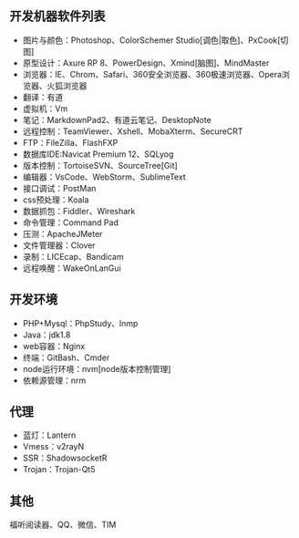 ## 开发机器软件列表

- 图片与颜色：Photoshop、ColorSchemer Studio[调色|取色]、PxCook[切图]
- 原型设计：Axure RP 8、PowerDesign、Xmind[脑图]、MindMaster
- 浏览器：IE、Chrom、Safari、360安全浏览器、360极速浏览器、Opera浏览器、火狐浏览器
- 翻译：有道
- 虚拟机：Vm
- 笔记：MarkdownPad2、有道云笔记、DesktopNote
- 远程控制：TeamViewer、Xshell、MobaXterm、SecureCRT
- FTP：FileZilla、FlashFXP
- 数据库IDE:Navicat Premium 12、SQLyog
- 版本控制：TortoiseSVN、SourceTree[Git]
- 编辑器：VsCode、WebStorm、SublimeText
- 接口调试：PostMan
- css预处理：Koala
- 数据抓包：Fiddler、Wireshark
- 命令管理：Command Pad
- 压测：ApacheJMeter
- 文件管理器：Clover
- 录制：LICEcap、Bandicam
- 远程唤醒：WakeOnLanGui

## 开发环境

- PHP+Mysql：PhpStudy、lnmp
- Java：jdk1.8
- web容器：Nginx
- 终端：GitBash、Cmder
- node运行环境：nvm[node版本控制管理]
- 依赖源管理：nrm

## 代理

- 蓝灯：Lantern
- Vmess：v2rayN
- SSR：ShadowsocketR
- Trojan：Trojan-Qt5

## 其他

福听阅读器、QQ、微信、TIM